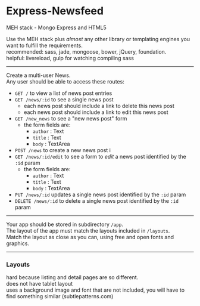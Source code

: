 Express-Newsfeed
================

MEH stack - Mongo Express and HTML5 

Use the MEH stack plus *almost* any other library or templating engines you want to fulfill the requirements.  
recommended: sass, jade, mongoose, bower, jQuery, foundation.  
helpful: livereload, gulp for watching compiling sass

---

Create a multi-user News.  
Any user should be able to access these routes:  

- `GET /` to view a list of news post entries
- `GET /news/:id` to see a single news post
  - each news post should include a link to delete this news post
  - each news post should include a link to edit this news post
- `GET /new_news` to see a "new news post" form
  - the form fields are:
    - `author` : Text
    - `title` : Text
    - `body` : TextArea
- `POST /news` to create a new news post i
- `GET /news/:id/edit` to see a form to *edit* a news post identified by the `:id` param
  - the form fields are:
    - `author` : Text
    - `title` : Text
    - `body` : TextArea
- `PUT /news/:id` updates a single news post identified by the `:id` param
- `DELETE /news/:id` to delete a single news post identified by the `:id` param

---

Your app should be stored in subdirectory `/app`.  
The layout of the app must match the layouts included in `/layouts`.  
Match the layout as close as you can, using free and open fonts and graphics.

---

### Layouts

hard because listing and detail pages are so different.  
does not have tablet layout  
uses a background image and font that are not included, you will have to find something similar (subtlepatterns.com)